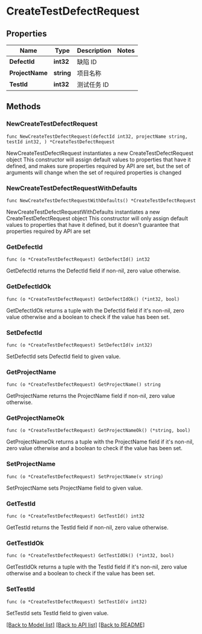 # CreateTestDefectRequest

## Properties

Name | Type | Description | Notes
------------ | ------------- | ------------- | -------------
**DefectId** | **int32** | 缺陷 ID | 
**ProjectName** | **string** | 项目名称 | 
**TestId** | **int32** | 测试任务 ID | 

## Methods

### NewCreateTestDefectRequest

`func NewCreateTestDefectRequest(defectId int32, projectName string, testId int32, ) *CreateTestDefectRequest`

NewCreateTestDefectRequest instantiates a new CreateTestDefectRequest object
This constructor will assign default values to properties that have it defined,
and makes sure properties required by API are set, but the set of arguments
will change when the set of required properties is changed

### NewCreateTestDefectRequestWithDefaults

`func NewCreateTestDefectRequestWithDefaults() *CreateTestDefectRequest`

NewCreateTestDefectRequestWithDefaults instantiates a new CreateTestDefectRequest object
This constructor will only assign default values to properties that have it defined,
but it doesn't guarantee that properties required by API are set

### GetDefectId

`func (o *CreateTestDefectRequest) GetDefectId() int32`

GetDefectId returns the DefectId field if non-nil, zero value otherwise.

### GetDefectIdOk

`func (o *CreateTestDefectRequest) GetDefectIdOk() (*int32, bool)`

GetDefectIdOk returns a tuple with the DefectId field if it's non-nil, zero value otherwise
and a boolean to check if the value has been set.

### SetDefectId

`func (o *CreateTestDefectRequest) SetDefectId(v int32)`

SetDefectId sets DefectId field to given value.


### GetProjectName

`func (o *CreateTestDefectRequest) GetProjectName() string`

GetProjectName returns the ProjectName field if non-nil, zero value otherwise.

### GetProjectNameOk

`func (o *CreateTestDefectRequest) GetProjectNameOk() (*string, bool)`

GetProjectNameOk returns a tuple with the ProjectName field if it's non-nil, zero value otherwise
and a boolean to check if the value has been set.

### SetProjectName

`func (o *CreateTestDefectRequest) SetProjectName(v string)`

SetProjectName sets ProjectName field to given value.


### GetTestId

`func (o *CreateTestDefectRequest) GetTestId() int32`

GetTestId returns the TestId field if non-nil, zero value otherwise.

### GetTestIdOk

`func (o *CreateTestDefectRequest) GetTestIdOk() (*int32, bool)`

GetTestIdOk returns a tuple with the TestId field if it's non-nil, zero value otherwise
and a boolean to check if the value has been set.

### SetTestId

`func (o *CreateTestDefectRequest) SetTestId(v int32)`

SetTestId sets TestId field to given value.



[[Back to Model list]](../README.md#documentation-for-models) [[Back to API list]](../README.md#documentation-for-api-endpoints) [[Back to README]](../README.md)



